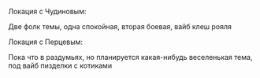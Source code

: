 Локация с Чудиновым:

Две фолк темы, одна спокойная, вторая боевая, вайб клеш рояля

Локация с Перцевым:

Пока что в раздумьях, но планируется какая-нибудь веселенькая тема, под вайб пизделки с котиками

